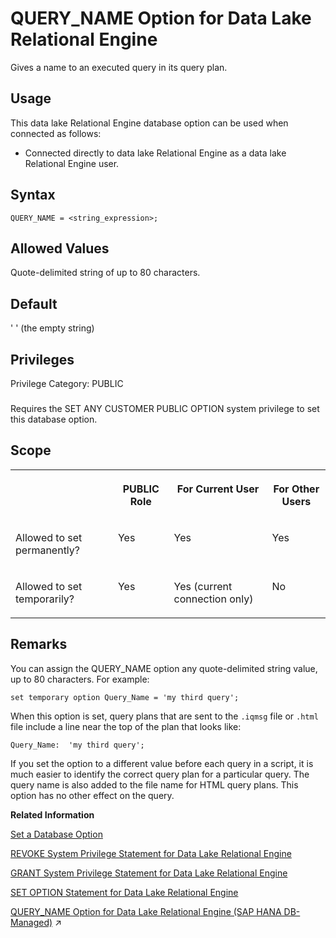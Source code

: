 <!-- loioa64cbcec84f21015a49bf2d389632729 -->

# QUERY\_NAME Option for Data Lake Relational Engine

Gives a name to an executed query in its query plan.



## Usage

This data lake Relational Engine database option can be used when connected as follows:

-   Connected directly to data lake Relational Engine as a data lake Relational Engine user.



<a name="loioa64cbcec84f21015a49bf2d389632729__query_name_syntax1"/>

## Syntax

```
QUERY_NAME = <string_expression>;
```



<a name="loioa64cbcec84f21015a49bf2d389632729__query_name_values1"/>

## Allowed Values

Quote-delimited string of up to 80 characters.



<a name="loioa64cbcec84f21015a49bf2d389632729__query_name_default1"/>

## Default

' ' \(the empty string\)



<a name="loioa64cbcec84f21015a49bf2d389632729__query_name_priv1"/>

## Privileges

Privilege Category: PUBLIC



### 

Requires the SET ANY CUSTOMER PUBLIC OPTION system privilege to set this database option.



<a name="loioa64cbcec84f21015a49bf2d389632729__query_name_scope1"/>

## Scope


<table>
<tr>
<th valign="top">

 

</th>
<th valign="top">

PUBLIC Role

</th>
<th valign="top">

For Current User

</th>
<th valign="top">

For Other Users

</th>
</tr>
<tr>
<td valign="top">

Allowed to set permanently?

</td>
<td valign="top">

Yes

</td>
<td valign="top">

Yes

</td>
<td valign="top">

Yes

</td>
</tr>
<tr>
<td valign="top">

Allowed to set temporarily?

</td>
<td valign="top">

Yes

</td>
<td valign="top">

Yes \(current connection only\)

</td>
<td valign="top">

No

</td>
</tr>
</table>



<a name="loioa64cbcec84f21015a49bf2d389632729__query_name_remarks1"/>

## Remarks

You can assign the QUERY\_NAME option any quote-delimited string value, up to 80 characters. For example:

```
set temporary option Query_Name = 'my third query';
```

When this option is set, query plans that are sent to the `.iqmsg` file or `.html` file include a line near the top of the plan that looks like:

```
Query_Name:  'my third query';
```

If you set the option to a different value before each query in a script, it is much easier to identify the correct query plan for a particular query. The query name is also added to the file name for HTML query plans. This option has no other effect on the query.

**Related Information**  


[Set a Database Option](set-a-database-option-0dcb893.md "You set options with the SET OPTION statement.")

[REVOKE System Privilege Statement for Data Lake Relational Engine](../080-sql-statements/revoke-system-privilege-statement-for-data-lake-relational-engine-a3eadda.md "Removes specific system privileges from specific users and the right to administer the privilege.")

[GRANT System Privilege Statement for Data Lake Relational Engine](../080-sql-statements/grant-system-privilege-statement-for-data-lake-relational-engine-a3dfcb0.md "Grants specific system privileges to users or roles, with or without administrative rights.")

[SET OPTION Statement for Data Lake Relational Engine](../080-sql-statements/set-option-statement-for-data-lake-relational-engine-a625da7.md "Changes options that affect the behavior of the database and its compatibility with Transact-SQL. Setting the value of an option can change the behavior for all users or an individual user, in either a temporary or permanent scope.")

[QUERY_NAME Option for Data Lake Relational Engine (SAP HANA DB-Managed)](https://help.sap.com/viewer/a898e08b84f21015969fa437e89860c8/2023_4_QRC/en-US/46c2fe6f4e30441c982519451fa6a6bf.html "Gives a name to an executed query in its query plan.") :arrow_upper_right:


